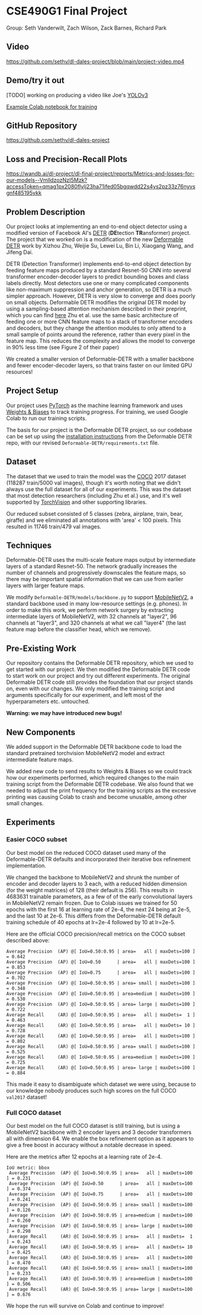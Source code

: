 # CSE490G1 Final Project
Group: Seth Vanderwilt, Zach Wilson, Zack Barnes, Richard Park

## Video
https://github.com/sethv/dl-dales-project/blob/main/project-video.mp4

## Demo/try it out
[TODO] working on producing a video like Joe's [YOLOv3](https://www.youtube.com/watch?v=MPU2HistivI)

[Example Colab notebook for training](https://colab.research.google.com/drive/1pVafgPzaRkVP_nuXT-Oub90Gy5xTn9Rf?usp=sharing)

## GitHub Repository
https://github.com/sethv/dl-dales-project

## Loss and Precision-Recall Plots
https://wandb.ai/dl-project/dl-final-project/reports/Metrics-and-losses-for-our-models--VmlldzozNzI5Mzk?accessToken=qmag1px2080flylj23ha71ifed05bgqwdd22s4ys2pz33z76nyvsgnf485195vkk

## Problem Description
Our project looks at implementing an end-to-end object detector using a modified
version of Facebook AI's [DETR](https://github.com/facebookresearch/detr/)
(**DE**tection **TR**ansformer) project.
The project that we worked on is a modification of the new
[Deformable DETR](https://github.com/fundamentalvision/Deformable-DETR)
work by Xizhou Zhu, Weijie Su, Lewei Lu, Bin Li, Xiaogang Wang, and Jifeng Dai.

DETR (Detection Transformer) implements end-to-end object detection by feeding
feature maps produced by a standard Resnet-50 CNN into several transformer
encoder-decoder layers to predict bounding boxes and class labels directly.
Most detectors use one or many complicated components like non-maximum suppression
and anchor generation, so DETR is a much simpler approach.
However, DETR is very slow to converge and does poorly on small objects.
Deformable DETR modifies the original DETR model 
by using a sampling-based attention mechanism described in their preprint, which
you can find [here](https://arxiv.org/abs/2010.04159)
Zhu et al. use the same basic architecture of feeding one or more CNN feature maps
to a stack of transformer encoders and decoders, but they change the attention modules
to only attend to a small sample of points around the reference, rather than every
pixel in the feature map. This reduces the complexity and allows the model
to converge in 90% less time (see Figure 2 of their paper)

We created a smaller version of Deformable-DETR with a smaller backbone and 
fewer encoder-decoder layers, so that trains faster on our limited GPU resources!

## Project Setup
Our project uses [PyTorch](https://pytorch.org/) as the machine learning
framework and uses [Weights & Biases](https://wandb.ai/) to track training
progress. For training, we used Google Colab to run our training scripts.

The basis for our project is the Deformable DETR project, so our codebase can
be set up using the [installation instructions](https://github.com/fundamentalvision/Deformable-DETR#installation)
from the Deformable DETR repo, with our revised `Deformable-DETR/requirements.txt` file.

## Dataset
The dataset that we used to train the model was the [COCO](https://cocodataset.org/)
2017 dataset (118287 train/5000 val images), though it's worth noting that
we didn't always use the full dataset for all of our experiments.
This was the dataset that most detection researchers (including Zhu et al.) use,
and it's well supported by [TorchVision](https://pytorch.org/docs/stable/torchvision/index.html)
and other supporting libraries.

Our reduced subset consisted of 5 classes (zebra, airplane, train, bear, giraffe)
and we eliminated all annotations with 'area' < 100 pixels.
This resulted in 11746 train/479 val images.

## Techniques
Deformable-DETR uses the multi-scale feature maps output by intermediate layers
of a standard Resnet-50. The network gradually increases the number of channels
and progressively downscales the feature maps, so there may be important
spatial information that we can use from earlier layers with larger feature maps.

We modify `Deformable-DETR/models/backbone.py` to support
[MobileNetV2](https://pytorch.org/docs/stable/_modules/torchvision/models/mobilenet.html#mobilenet_v2),
a standard backbone used in many low-resource settings (e.g. phones). 
In order to make this work, we perform network surgery by extracting intermediate
layers of MobileNetV2, with 32 channels at "layer2", 96 channels at "layer3", and
320 channels at what we call "layer4" (the last feature map before the classifier
head, which we remove).

## Pre-Existing Work
Our repository contains the Deformable DETR repository, which we used to get
started with our project. We then modified the Deformable DETR code to start
work on our project and try out different experiments. The original Deformable
DETR code still provides the foundation that our project stands on, even with
our changes. We only modified the training script and arguments specifically
for our experiment, and left most of the hyperparameters etc. untouched.

**Warning: we may have introduced new bugs!**

## New Components
We added support in the Deformable DETR backbone code to load the standard
pretrained torchvision MobileNetV2 model and extract intermediate feature maps.

We added new code to send results to Weights & Biases so we could track how
our experiments performed, which required changes to the main training script
from the Deformable DETR codebase. We also found that we needed to adjust the
print frequency for the training scripts as the excessive printing was causing
Colab to crash and become unusable, among other small changes.

## Experiments

### Easier COCO subset

Our best model on the reduced COCO dataset used many of the Deformable-DETR defaults
and incorporated their iterative box refinement implementation.

We changed the backbone to MobileNetV2 and shrunk the number of encoder and decoder
layers to 3 each, with a reduced hidden dimension (for the weight matrices) of 128
(their default is 256). This results in 4683631 trainable parameters, as a few of
of the early convolutional layers in MobileNetV2 remain frozen.
Due to Colab issues we trained for 50 epochs with the first 16 at learning rate of 2e-4,
the next 24 being at 2e-5, and the last 10 at 2e-6. This differs from the Deformable-DETR
default training schedule of 40 epochs at lr=2e-4 followed by 10 at lr=2e-5.

Here are the official COCO precision/recall metrics on the COCO subset described above:
```
Average Precision  (AP) @[ IoU=0.50:0.95 | area=   all | maxDets=100 ] = 0.642
Average Precision  (AP) @[ IoU=0.50      | area=   all | maxDets=100 ] = 0.853
Average Precision  (AP) @[ IoU=0.75      | area=   all | maxDets=100 ] = 0.702
Average Precision  (AP) @[ IoU=0.50:0.95 | area= small | maxDets=100 ] = 0.348
Average Precision  (AP) @[ IoU=0.50:0.95 | area=medium | maxDets=100 ] = 0.530
Average Precision  (AP) @[ IoU=0.50:0.95 | area= large | maxDets=100 ] = 0.722
Average Recall     (AR) @[ IoU=0.50:0.95 | area=   all | maxDets=  1 ] = 0.463
Average Recall     (AR) @[ IoU=0.50:0.95 | area=   all | maxDets= 10 ] = 0.728
Average Recall     (AR) @[ IoU=0.50:0.95 | area=   all | maxDets=100 ] = 0.802
Average Recall     (AR) @[ IoU=0.50:0.95 | area= small | maxDets=100 ] = 0.525
Average Recall     (AR) @[ IoU=0.50:0.95 | area=medium | maxDets=100 ] = 0.725
Average Recall     (AR) @[ IoU=0.50:0.95 | area= large | maxDets=100 ] = 0.884
```

This made it easy to disambiguate which dataset we were using, because to our knowledge
nobody produces such high scores on the full COCO `val2017` dataset!

### Full COCO dataset

Our best model on the full COCO dataset is still training, but is using a
MobileNetV2 backbone with 2 encoder layers and 3 decoder transformers all with dimension 64.
We enable the box refinement option as it appears to give a free boost in accuracy without
a notable decrease in speed.

Here are the metrics after 12 epochs at a learning rate of 2e-4.
```
IoU metric: bbox
 Average Precision  (AP) @[ IoU=0.50:0.95 | area=   all | maxDets=100 ] = 0.231
 Average Precision  (AP) @[ IoU=0.50      | area=   all | maxDets=100 ] = 0.374
 Average Precision  (AP) @[ IoU=0.75      | area=   all | maxDets=100 ] = 0.241
 Average Precision  (AP) @[ IoU=0.50:0.95 | area= small | maxDets=100 ] = 0.126
 Average Precision  (AP) @[ IoU=0.50:0.95 | area=medium | maxDets=100 ] = 0.260
 Average Precision  (AP) @[ IoU=0.50:0.95 | area= large | maxDets=100 ] = 0.298
 Average Recall     (AR) @[ IoU=0.50:0.95 | area=   all | maxDets=  1 ] = 0.243
 Average Recall     (AR) @[ IoU=0.50:0.95 | area=   all | maxDets= 10 ] = 0.425
 Average Recall     (AR) @[ IoU=0.50:0.95 | area=   all | maxDets=100 ] = 0.470
 Average Recall     (AR) @[ IoU=0.50:0.95 | area= small | maxDets=100 ] = 0.233
 Average Recall     (AR) @[ IoU=0.50:0.95 | area=medium | maxDets=100 ] = 0.506
 Average Recall     (AR) @[ IoU=0.50:0.95 | area= large | maxDets=100 ] = 0.676 
```

We hope the run will survive on Colab and continue to improve!
